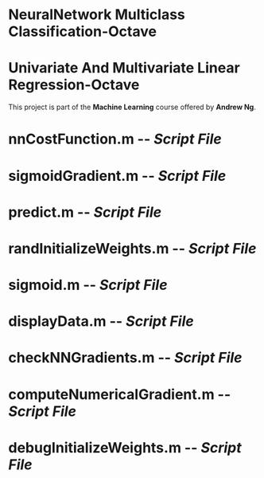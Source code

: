 # NeuralNetwork Multiclass Classification-Octave
# Univariate And Multivariate Linear Regression-Octave
This project is part of the **Machine Learning** course offered by **Andrew Ng**.
# nnCostFunction.m -- *Script File*
# sigmoidGradient.m -- *Script File*
# predict.m -- *Script File*
# randInitializeWeights.m -- *Script File*
# sigmoid.m -- *Script File*
# displayData.m -- *Script File*
# checkNNGradients.m -- *Script File*
# computeNumericalGradient.m -- *Script File*
# debugInitializeWeights.m -- *Script File*
